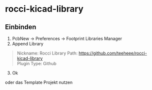# rocci-kicad-library

## Einbinden

1. PcbNew -> Preferences -> Footprint Libraries Manager
2. Append Library
 >	Nickname: Rocci
 >	Library Path: https://github.com/teeheee/rocci-kicad-library	
 >	Plugin Type: Github
3. Ok

oder das Template Projekt nutzen